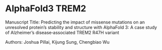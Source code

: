 # AlphaFold3 TREM2

Manuscript Title: Predicting the impact of missense mutations on an unresolved protein’s stability and structure with AlphaFold 3: A case study of Alzheimer’s disease‐associated TREM2 R47H variant

Authors: Joshua Pillai, Kijung Sung, Chengbiao Wu
